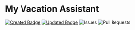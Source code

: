 # My Vacation Assistant

[![Created Badge](https://badges.pufler.dev/created/jonathan-chandra/my-vacation-assistant)](https://badges.pufler.dev)
[![Updated Badge](https://badges.pufler.dev/updated/jonathan-chandra/my-vacation-assistant)](https://badges.pufler.dev)
![Issues](https://img.shields.io/bitbucket/issues/jonathan-chandra/my-vacation-assistant)
![Pull Requests](https://img.shields.io/bitbucket/pr-raw/jonathan-chandra/my-vacation-assistant)
